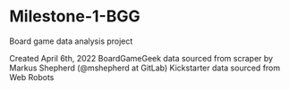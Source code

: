 # Milestone-1-BGG
Board game data analysis project

Created April 6th, 2022
BoardGameGeek data sourced from scraper by Markus Shepherd (@mshepherd at GitLab)
Kickstarter data sourced from Web Robots
